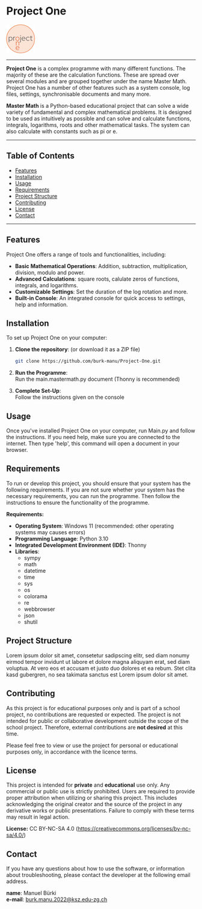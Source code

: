 # Project One

![picture](ProjectOne.picture.png)

---

**Project One** is a complex programme with many different functions. The majority of these are the calculation functions. These are spread over several modules and are grouped together under the name Master Math. Project One has a number of other features such as a system console, log files, settings, synchronisable documents and many more.

**Master Math** is a Python-based educational project that can solve a wide variety of fundamental and complex mathematical problems. It is designed to be used as intuitively as possible and can solve and calculate functions, integrals, logarithms, roots and other mathematical tasks. The system can also calculate with constants such as pi or e.

---

## Table of Contents
- [Features](#features)
- [Installation](#installation)
- [Usage](#usage)
- [Requirements](#requirements)
- [Project Structure](#project-structure)
- [Contributing](#contributing)
- [License](#license)
- [Contact](#contact)

---

## Features

Project One offers a range of tools and functionalities, including:
- **Basic Mathematical Operations**: Addition, subtraction, multiplication, division, modulo and power.
- **Advanced Calculations**: square roots, calulate zeros of functions, integrals, and logarithms.
- **Customizable Settings**: Set the duration of the log rotation and more.
- **Built-in Console**: An integrated console for quick access to settings, help and information.

## Installation

To set up Project One on your computer:

1. **Clone the repository**:
   (or download it as a ZIP file)
   ```bash
   git clone https://github.com/burk-manu/Project-One.git

3. **Run the Programme**:  
   Run the main.mastermath.py document (Thonny is recommended)
   
4. **Complete Set-Up**:  
   Follow the instructions given on the console

## Usage
Once you've installed Project One on your computer, run Main.py and follow the instructions.
If you need help, make sure you are connected to the internet.
Then type 'help', this command will open a document in your browser.

## Requirements
To run or develop this project, you should ensure that your system has the following requirements.
If you are not sure whether your system has the necessary requirements, you can run the programme. Then follow the instructions to ensure the functionality of the programme.

**Requirements:**
- **Operating System**: Windows 11 (recommended: other operating systems may causes errors)
- **Programming Language**: Python 3.10
- **Integrated Development Environment (IDE)**: Thonny
- **Libraries**:
  - sympy
  - math
  - datetime
  - time
  - sys
  - os
  - colorama
  - re
  - webbrowser
  - json
  - shutil

## Project Structure
Lorem ipsum dolor sit amet, consetetur sadipscing elitr, sed diam nonumy eirmod tempor invidunt ut labore et dolore magna aliquyam erat, sed diam voluptua. At vero eos et accusam et justo duo dolores et ea rebum. Stet clita kasd gubergren, no sea takimata sanctus est Lorem ipsum dolor sit amet.

## Contributing
As this project is for educational purposes only and is part of a school project, no contributions are requested or expected. The project is not intended for public or collaborative development outside the scope of the school project. Therefore, external contributions are **not desired** at this time.

Please feel free to view or use the project for personal or educational purposes only, in accordance with the licence terms.

## License
This project is intended for **private** and **educational** use only. Any commercial or public use is strictly prohibited. Users are required to provide proper attribution when utilizing or sharing this project. This includes acknowledging the original creator and the source of the project in any derivative works or public presentations. Failure to comply with these terms may result in legal action.

**License:** CC BY-NC-SA 4.0 (https://creativecommons.org/licenses/by-nc-sa/4.0/)

## Contact
If you have any questions about how to use the software, or information about troubleshooting, please contact the developer at the following email address.

**name**: Manuel Bürki  
**e-mail**: burk.manu.2022@ksz.edu-zg.ch

